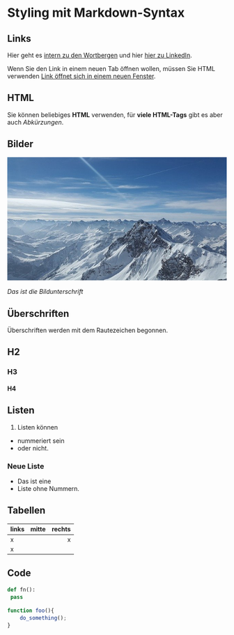 # Styling mit Markdown-Syntax

## Links
Hier geht es [ intern zu den Wortbergen](wortberge.md) und hier
[ hier zu LinkedIn](https://linkedin.com).

Wenn Sie den Link in einem neuen Tab öffnen wollen, müssen Sie HTML verwenden
<a href="http://example.com/" target="_blank">Link öffnet sich in einem neuen Fenster</a>.

## HTML
Sie können beliebiges <strong>HTML</strong> verwenden, für **viele HTML-Tags** gibt es aber auch *Abkürzungen*.

## Bilder

![Alt-Text](img/berge.jpg)

*Das ist die Bildunterschrift*

## Überschriften
Überschriften werden mit dem Rautezeichen begonnen.
## H2
### H3
#### H4

## Listen
1. Listen können
- nummeriert sein
- oder nicht.

### Neue Liste
- Das ist eine
- Liste ohne Nummern.

## Tabellen
links| mitte | rechts
:-   | :-:   | -:
    x|       |x
|x|

## Code
```python
def fn():
 pass
```

```javascript
function foo(){
    do_something();
}
```

